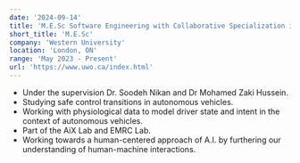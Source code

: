 ```yaml
---
date: '2024-09-14'
title: 'M.E.Sc Software Engineering with Collaborative Specialization in Artificial Intelligence'
short_title: 'M.E.Sc'
company: 'Western University'
location: 'London, ON'
range: 'May 2023 - Present'
url: 'https://www.uwo.ca/index.html'
---
```


- Under the supervision Dr. Soodeh Nikan and Dr Mohamed Zaki Hussein.
- Studying safe control transitions in autonomous vehicles.
- Working with physiological data to model driver state and intent in the context of autonomous vehicles.
- Part of the AiX Lab and EMRC Lab.
- Working towards a human-centered approach of A.I. by furthering our understanding of human-machine interactions.
